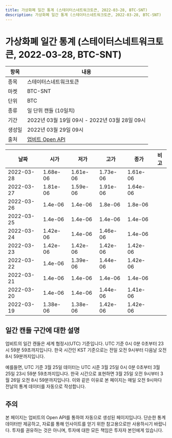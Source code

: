 ```yaml
---
title: 가상화폐 일간 통계 (스테이터스네트워크토큰, 2022-03-28, BTC-SNT)
description: 가상화폐 일간 통계 (스테이터스네트워크토큰, 2022-03-28, BTC-SNT)
---
```



가상화폐 일간 통계 (스테이터스네트워크토큰, 2022-03-28, BTC-SNT)
===

|항목|내용|
|--|--|
|종목|스테이터스네트워크토큰|
|마켓|BTC-SNT|
|단위|BTC|
|종류|일 단위 캔들 (10일치)|
|기간|2022년 03월 19일 09시 - 2022년 03월 28일 09시|
|생성일|2022년 03월 29일 09시|
|출처|[업비트 Open API](https://docs.upbit.com)|


|날짜|시가|저가|고가|종가|비고|
|--|--|--|--|--|--|
|2022-03-28|1.68e-06|1.61e-06|1.73e-06|1.61e-06|    |
|2022-03-27|1.81e-06|1.59e-06|1.91e-06|1.64e-06|    |
|2022-03-26|1.4e-06|1.4e-06|1.8e-06|1.8e-06|    |
|2022-03-25|1.4e-06|1.4e-06|1.4e-06|1.4e-06|    |
|2022-03-24|1.42e-06|1.4e-06|1.46e-06|1.4e-06|    |
|2022-03-23|1.42e-06|1.42e-06|1.42e-06|1.42e-06|    |
|2022-03-22|1.4e-06|1.39e-06|1.44e-06|1.42e-06|    |
|2022-03-21|1.4e-06|1.4e-06|1.4e-06|1.4e-06|    |
|2022-03-20|1.4e-06|1.4e-06|1.44e-06|1.41e-06|    |
|2022-03-19|1.38e-06|1.38e-06|1.42e-06|1.42e-06|    |


일간 캔들 구간에 대한 설명
---


업비트의 일간 캔들은 세계 협정시(UTC) 기준입니다. 
UTC 기준 0시 0분 0초부터 23시 59분 59초까지입니다. 
한국 시간인 KST 기준으로는 전일 오전 9시부터 다음날 오전 8시 59분까지입니다. 


예를들면, UTC 기준 3월 25일 데이터는 UTC 시준 3월 25일 0시 0분 0초부터 3월 25일 23시 59분 59초까지입니다. 
한국 시간으로 표현하면 3월 25일 오전 9시부터 3월 26일 오전 8시 59분까지입니다. 
이와 같은 이유로 본 페이지는 매일 오전 9시마다 전날의 통계 데이터를 자동으로 작성합니다. 


주의
---


본 페이지는 업비트의 Open API를 통하여 자동으로 생성된 페이지입니다. 
단순한 통계 데이터만 제공하고, 자료를 통해 인사이트를 얻기 위한 참고용으로만 사용하시기 바랍니다. 
투자를 권유하는 것은 아니며, 투자에 대한 모든 책임은 투자자 본인에게 있습니다. 
